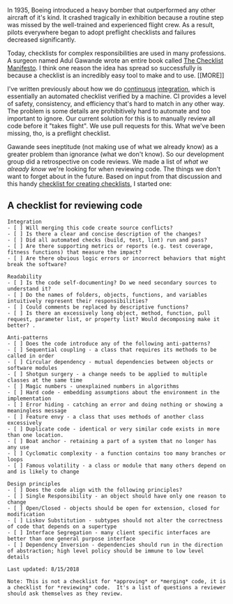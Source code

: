 In 1935, Boeing introduced a heavy bomber that outperformed any other aircraft of it's kind. It crashed tragically in exhibition because a routine step was missed by the well-trained and experienced flight crew.  As a result, pilots everywhere began to adopt preflight checklists and failures decreased significantly.

Today, checklists for complex responsibilities are used in many professions. A surgeon named Adul Gawande wrote an entire book called [The Checklist Manifesto](http://atulgawande.com/book/the-checklist-manifesto/).   I think one reason the idea has spread so successfully is because a checklist is an incredibly easy tool to make and to use.
[[MORE]]

I've written previously about how we do [continuous](http://toddway.com/post/175477173505/put-a-motor-on-your-code-cycle) [integration](http://toddway.com/post/165735557485/continuous-integration-for-firebase-cloud-code), which is essentially an automated checklist verified by a machine. CI provides a level of safety, consistency, and efficiency that's hard to match in any other way.  The problem is some details are prohibitively hard to automate and too important to ignore.  Our current solution for this is to manually review all code before it "takes flight".  We use pull requests for this.  What we've been missing, tho, is a preflight checklist.

Gawande sees ineptitude (not making use of what we already know) as a greater problem than ignorance (what we don't know).  So our development group did a retrospective on code reviews.  We made a list of *what we already know* we're looking for when reviewing code.  The things we don't want to forget about in the future.   Based on input from that discussion and this handy [checklist for creating checklists](http://www.projectcheck.org/uploads/1/0/9/0/1090835/checklist_for_checklists_final_10.3.pdf), I started one:

## A checklist for reviewing code
	Integration  
	- [ ] Will merging this code create source conflicts?  
	- [ ] Is there a clear and concise description of the changes?
	- [ ] Did all automated checks (build, test, lint) run and pass?  
	- [ ] Are there supporting metrics or reports (e.g. test coverage, fitness functions) that measure the impact?
	- [ ] Are there obvious logic errors or incorrect behaviors that might break the software?

	Readability
	- [ ] Is the code self-documenting? Do we need secondary sources to understand it?  
	- [ ] Do the names of folders, objects, functions, and variables intuitively represent their responsibilities?  
	- [ ] Could comments be replaced by descriptive functions?  
	- [ ] Is there an excessively long object, method, function, pull request, parameter list, or property list? Would decomposing make it better? .  

	Anti-patterns
	- [ ] Does the code introduce any of the following anti-patterns?
	- [ ] Sequential coupling - a class that requires its methods to be called in order  
	- [ ] Circular dependency - mutual dependencies between objects or software modules  
	- [ ] Shotgun surgery - a change needs to be applied to multiple classes at the same time  
	- [ ] Magic numbers - unexplained numbers in algorithms  
	- [ ] Hard code - embedding assumptions about the environment in the implementation  
	- [ ] Error hiding - catching an error and doing nothing or showing a meaningless message  
	- [ ] Feature envy - a class that uses methods of another class excessively  
	- [ ] Duplicate code - identical or very similar code exists in more than one location.  
	- [ ] Boat anchor - retaining a part of a system that no longer has any use  
	- [ ] Cyclomatic complexity - a function contains too many branches or loops 
	- [ ] Famous volatility - a class or module that many others depend on and is likely to change 
	  
	Design principles
	- [ ] Does the code align with the following principles?
	- [ ] Single Responsibility - an object should have only one reason to change  
	- [ ] Open/Closed - objects should be open for extension, closed for modification  
	- [ ] Liskov Substitution - subtypes should not alter the correctness of code that depends on a supertype  
	- [ ] Interface Segregation - many client specific interfaces are better than one general purpose interface  
	- [ ] Dependency Inversion - dependencies should run in the direction of abstraction; high level policy should be immune to low level details

	Last updated: 8/15/2018

	Note: This is not a checklist for *approving* or *merging* code, it is a checklist for *reviewing* code.  It's a list of questions a reviewer should ask themselves as they review.